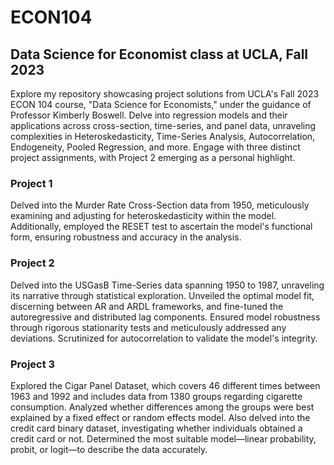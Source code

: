 # ECON104
## Data Science for Economist class at UCLA, Fall 2023
Explore my repository showcasing project solutions from UCLA's Fall 2023 ECON 104 course, "Data Science for Economists," under the guidance of Professor Kimberly Boswell. Delve into regression models and their applications across cross-section, time-series, and panel data, unraveling complexities in Heteroskedasticity, Time-Series Analysis, Autocorrelation, Endogeneity, Pooled Regression, and more. Engage with three distinct project assignments, with Project 2 emerging as a personal highlight.
### Project 1
Delved into the Murder Rate Cross-Section data from 1950, meticulously examining and adjusting for heteroskedasticity within the model. Additionally, employed the RESET test to ascertain the model's functional form, ensuring robustness and accuracy in the analysis. 
### Project 2
Delved into the USGasB Time-Series data spanning 1950 to 1987, unraveling its narrative through statistical exploration. Unveiled the optimal model fit, discerning between AR and ARDL frameworks, and fine-tuned the autoregressive and distributed lag components. Ensured model robustness through rigorous stationarity tests and meticulously addressed any deviations. Scrutinized for autocorrelation to validate the model's integrity. 
### Project 3
Explored the Cigar Panel Dataset, which covers 46 different times between 1963 and 1992 and includes data from 1380 groups regarding cigarette consumption. Analyzed whether differences among the groups were best explained by a fixed effect or random effects model. Also delved into the credit card binary dataset, investigating whether individuals obtained a credit card or not. Determined the most suitable model—linear probability, probit, or logit—to describe the data accurately.
